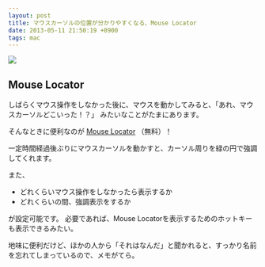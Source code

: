 ```yaml
---
layout: post
title: マウスカーソルの位置が分かりやすくなる、Mouse Locator
date: 2013-05-11 21:50:19 +0900
tags: mac
---
```


![](https://skim.milk200.cc/20130511_mac/image.png)

## Mouse Locator

しばらくマウス操作をしなかった後に、マウスを動かしてみると、「あれ、マウスカーソルどこいった！？」 みたいなことがたまにあります。

そんなときに便利なのが [Mouse Locator](http://www.2point5fish.com/index.html) （無料）！

一定時間経過後ぶりにマウスカーソルを動かすと、カーソル周りを緑の円で強調してくれます。

また、

- どれくらいマウス操作をしなかったら表示するか
- どれくらいの間、強調表示をするか

が設定可能です。 必要であれば、Mouse Locatorを表示するためのホットキーも表示できるみたい。

地味に便利だけど、ほかの人から「それはなんだ」と聞かれると、すっかり名前を忘れてしまっているので、メモがてら。
